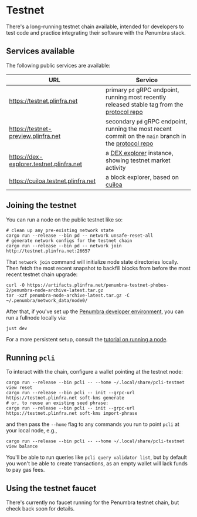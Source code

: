 # Testnet

There's a long-running testnet chain available, intended for developers
to test code and practice integrating their software with the Penumbra stack.

## Services available

The following public services are available:

| URL | Service |
| --- | --- |
| https://testnet.plinfra.net | primary `pd` gRPC endpoint, running most recently released stable tag from the [protocol repo] |
| https://testnet-preview.plinfra.net | secondary `pd` gRPC endpoint, running the most recent commit on the `main` branch in the [protocol repo] |
| https://dex-explorer.testnet.plinfra.net | a [DEX explorer](https://github.com/penumbra-zone/dex-explorer) instance, showing testnet market activity |
| https://cuiloa.testnet.plinfra.net | a block explorer, based on [cuiloa](https://github.com/penumbra-zone/cuiloa) |

## Joining the testnet

You can run a node on the public testnet like so:

```shell
# clean up any pre-existing network state
cargo run --release --bin pd -- network unsafe-reset-all
# generate network configs for the testnet chain
cargo run --release --bin pd -- network join http://testnet.plinfra.net:26657
```

That `network join` command will initialize node state directories locally.
Then fetch the most recent snapshot to backfill blocks from before the most
recent testnet chain upgrade:

```
curl -O https://artifacts.plinfra.net/penumbra-testnet-phobos-2/penumbra-node-archive-latest.tar.gz
tar -xzf penumbra-node-archive-latest.tar.gz -C ~/.penumbra/network_data/node0/
```

After that, if you've set up the [Penumbra developer environment](./dev-env.mdx),
you can run a fullnode locally via:

```shell
just dev
```

For a more persistent setup, consult the [tutorial on running a node](../node/pd/running-node.mdx).

## Running `pcli`

To interact with the chain, configure a wallet pointing at the testnet node:

```shell
cargo run --release --bin pcli -- --home ~/.local/share/pcli-testnet view reset
cargo run --release --bin pcli -- init --grpc-url https://testnet.plinfra.net soft-kms generate
# or, to reuse an existing seed phrase:
cargo run --release --bin pcli -- init --grpc-url https://testnet.plinfra.net soft-kms import-phrase
```

and then pass the `--home` flag to any commands you run to point `pcli` at your local node, e.g.,

```shell
cargo run --release --bin pcli -- --home ~/.local/share/pcli-testnet view balance
```

You'll be able to run queries like `pcli query validator list`, but by default you won't be able
to create transactions, as an empty wallet will lack funds to pay gas fees.


## Using the testnet faucet

There's currently no faucet running for the Penumbra testnet chain, but check back soon for details.

<!--
TODO:
There's no instance of Galileo running yet, but there could be.

To obtain funds for your testnet wallet, first gather the address:

```shell
cargo run --release --bin pcli -- --home ~/.local/share/pcli-testnet view address
```

Then visit the `#testnet-faucet` channel in the project Discord, and paste your address.
A bot will send a small amount of funds to your address, which should be visible within a few minutes, via:

```shell
cargo run --release --bin pcli -- --home ~/.local/share/pcli-testnet view balance
```
-->

[protocol repo]: https://github.com/penumbra-zone/penumbra
